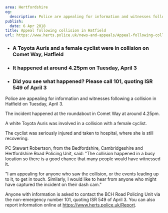 ```yaml
area: Hertfordshire
og:
  description: Police are appealing for information and witnesses following a collision in Hatfield on Tuesday, April 3.
publish:
  date: 6 Apr 2018
title: Appeal following collision in Hatfield
url: https://www.herts.police.uk/news-and-appeals/Appeal-following-collision-in-Hatfield
```

* ### A Toyota Auris and a female cyclist were in collision on Comet Way, Hatfield

 * ### It happened at around 4.25pm on Tuesday, April 3

 * ### Did you see what happened? Please call 101, quoting ISR 549 of April 3

Police are appealing for information and witnesses following a collision in Hatfield on Tuesday, April 3.

The incident happened at the roundabout in Comet Way at around 4.25pm.

A white Toyota Auris was involved in a collision with a female cyclist.

The cyclist was seriously injured and taken to hospital, where she is still recovering.

PC Stewart Robertson, from the Bedfordshire, Cambridgeshire and Hertfordshire Road Policing Unit, said: "The collision happened in a busy location so there is a good chance that many people would have witnessed it.

"I am appealing for anyone who saw the collision, or the events leading up to it, to get in touch. Similarly, I would like to hear from anyone who might have captured the incident on their dash cam."

Anyone with information is asked to contact the BCH Road Policing Unit via the non-emergency number 101, quoting ISR 549 of April 3. You can also report information online at https://www.herts.police.uk/Report.
